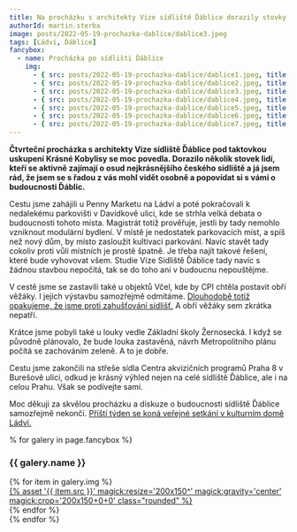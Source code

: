 ```yaml
---
title: Na procházku s architekty Vize sídliště Ďáblice dorazily stovky lidí
authorId: martin.sterba
image: posts/2022-05-19-prochazka-dablice/dablice3.jpeg
tags: [Ládví, Ďáblice]
fancybox:
  - name: Procházka po sídlišti Ďáblice
    img:
      - { src: posts/2022-05-19-prochazka-dablice/dablice1.jpeg, title: Procházka po sídlišti Ďáblice }
      - { src: posts/2022-05-19-prochazka-dablice/dablice2.jpeg, title: Procházka po sídlišti Ďáblice }
      - { src: posts/2022-05-19-prochazka-dablice/dablice3.jpeg, title: Procházka po sídlišti Ďáblice }
      - { src: posts/2022-05-19-prochazka-dablice/dablice4.jpeg, title: Procházka po sídlišti Ďáblice }
      - { src: posts/2022-05-19-prochazka-dablice/dablice5.jpeg, title: Procházka po sídlišti Ďáblice }
      - { src: posts/2022-05-19-prochazka-dablice/dablice6.jpeg, title: Procházka po sídlišti Ďáblice }
      - { src: posts/2022-05-19-prochazka-dablice/dablice7.jpeg, title: Procházka po sídlišti Ďáblice }
---
```


**Čtvrteční procházka s architekty Vize sídliště Ďáblice pod taktovkou uskupení Krásné Kobylisy se moc povedla. Dorazilo několik stovek lidí, kteří se aktivně zajímají o osud nejkrásnějšího českého sídliště a já jsem rád, že jsem se s řadou z vás mohl vidět osobně a popovídat si s vámi o budoucnosti Ďáblic.**

Cestu jsme zahájili u Penny Marketu na Ládví a poté pokračovali k nedalekému parkovišti v Davídkově ulici, kde se strhla velká debata o budoucnosti tohoto místa. Magistrát totiž prověřuje, jestli by tady nemohlo vzniknout modulární bydlení. V místě je nedostatek parkovacích míst, a spíš než nový dům, by místo zasloužit kultivaci parkování. Navíc stavět tady cokoliv proti vůli místních je prostě špatně. Je třeba najít takové řešení, které bude vyhovovat všem. Studie Vize Sídliště Ďáblice tady navíc s žádnou stavbou nepočítá, tak se do toho ani v budoucnu nepouštějme. 

V cestě jsme se zastavili také u objektů Včel, kde by CPI chtěla postavit obří věžáky. I jejich výstavbu samozřejmě odmítáme. [Dlouhodobě totiž opakujeme, že jsme proti zahušťování sídlišť.](https://praha8.pirati.cz/aktuality/sidliste-nezahustovat-nejsou-polevka-nove-byty-patri-na-brownfieldy.html) A obří věžáky sem zkrátka nepatří. 

Krátce jsme pobyli také u louky vedle Základní školy Žernosecká. I když se původně plánovalo, že bude louka zastavěná, návrh Metropolitního plánu počítá se zachováním zeleně. A to je dobře. 

Cestu jsme zakončili na střeše sídla Centra akvizičních programů Praha 8 v Burešově ulici, odkud je krásný výhled nejen na celé sídliště Ďáblice, ale i na celou Prahu. Však se podívejte sami.

Moc děkuji za skvělou procházku a diskuze o budoucnosti sídliště Ďáblice samozřejmě nekončí. [Příští týden se koná veřejné setkání v kulturním domě Ládví.](https://www.facebook.com/events/1171329296974774)

% for galery in page.fancybox %}
<div class="mt-4">
  <h3>{{ galery.name }}</h3>
  <div class="grid grid-cols-4 gap-4">
  {% for item in galery.img %}
    <div class="">
      <a data-fancybox="gallery" href="{% asset '{{ item.src }}' @path %}" data-caption="{{ item.title }}">{% asset '{{ item.src }}' magick:resize='200x150^' magick:gravity='center' magick:crop='200x150+0+0' class="rounded" %}</a>
    </div>
  {% endfor %}
  </div>
</div>
{% endfor %}
